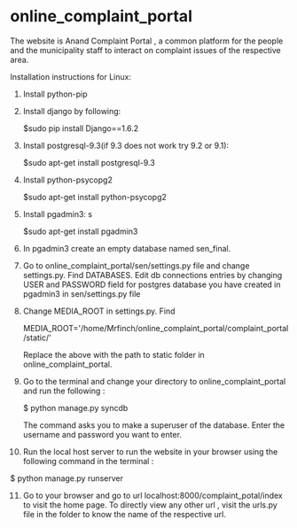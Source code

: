 online_complaint_portal
=======================

The website is Anand Complaint Portal , a common platform for the people and the municipality staff to interact on complaint issues of the respective area.



Installation instructions for Linux:

1. Install python-pip 

2. Install django by following: 
   
   $sudo pip install Django==1.6.2

3. Install postgresql-9.3(if 9.3 does not work try 9.2 or 9.1): 
    
   $sudo apt-get install postgresql-9.3 

4. Install python-psycopg2
    
   $sudo apt-get install python-psycopg2

5. Install pgadmin3: s
  
   $sudo apt-get install pgadmin3

6. In pgadmin3 create an empty database named sen_final.

7. Go to online_complaint_portal/sen/settings.py file and change settings.py.
   Find DATABASES. 
   Edit db connections entries by changing USER and PASSWORD field for postgres database you have created in pgadmin3 in    sen/settings.py file

8. Change MEDIA_ROOT in settings.py.
   Find

   MEDIA_ROOT='/home/Mrfinch/online_complaint_portal/complaint_portal/static/'

   Replace the above with the path to static folder in online_complaint_portal.
   
9. Go to the terminal and change your directory to online_complaint_portal and run the following :
   
   $ python manage.py syncdb
   
   The command asks you to make a superuser of the database. Enter the username and password you want to enter.

10. Run the local host server to run the website in your browser using the following command in the terminal :

   $ python manage.py runserver
   
11. Go to your browser and go to url localhost:8000/complaint_potal/index to visit the home page. To directly view any      other url , visit the urls.py file in the folder to know the name of the respective url.

    



